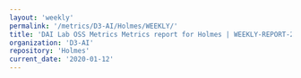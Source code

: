 ```yaml
---
layout: 'weekly'
permalink: '/metrics/D3-AI/Holmes/WEEKLY/'
title: 'DAI Lab OSS Metrics Metrics report for Holmes | WEEKLY-REPORT-2020-01-12'
organization: 'D3-AI'
repository: 'Holmes'
current_date: '2020-01-12'
---
```

